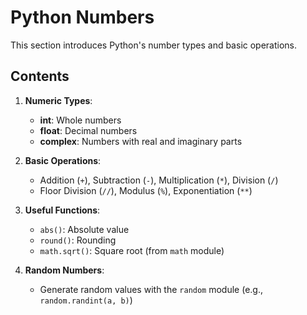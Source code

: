 # Python Numbers

This section introduces Python's number types and basic operations.

## Contents

1. **Numeric Types**:
   - **int**: Whole numbers
   - **float**: Decimal numbers
   - **complex**: Numbers with real and imaginary parts

2. **Basic Operations**:
   - Addition (`+`), Subtraction (`-`), Multiplication (`*`), Division (`/`)
   - Floor Division (`//`), Modulus (`%`), Exponentiation (`**`)

3. **Useful Functions**:
   - `abs()`: Absolute value
   - `round()`: Rounding
   - `math.sqrt()`: Square root (from `math` module)

4. **Random Numbers**:
   - Generate random values with the `random` module (e.g., `random.randint(a, b)`)

